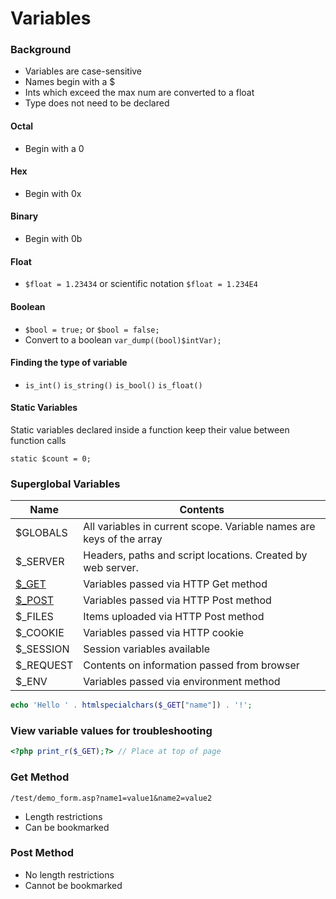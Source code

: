 # Variables

### Background

- Variables are case-sensitive
- Names begin with a $
- Ints which exceed the max num are converted to a float
- Type does not need to be declared

#### Octal

- Begin with a 0

#### Hex

- Begin with 0x

#### Binary

- Begin with 0b

#### Float

- `$float = 1.23434` or scientific notation `$float = 1.234E4`

#### Boolean

- `$bool = true;` or `$bool = false;`
- Convert to a boolean `var_dump((bool)$intVar);`

#### Finding the type of variable

- `is_int()` `is_string()` `is_bool()` `is_float()`

#### Static Variables

Static variables declared inside a function keep their value between function calls

    static $count = 0;

### Superglobal Variables

| Name | Contents |
|------|----------|
| $GLOBALS | All variables in current scope. Variable names are keys of the array |
| $_SERVER | Headers, paths and script locations. Created by web server. |
| [$_GET](http://php.net/manual/en/reserved.variables.get.php) | Variables passed via HTTP Get method |
| [$_POST](http://php.net/manual/en/reserved.variables.post.php) | Variables passed via HTTP Post method |
| $_FILES | Items uploaded via HTTP Post method |
| $_COOKIE | Variables passed via HTTP cookie |
| $_SESSION | Session variables available |
| $_REQUEST | Contents on information passed from browser |
| $_ENV | Variables passed via environment method |

```php
echo 'Hello ' . htmlspecialchars($_GET["name"]) . '!';
```

### View variable values for troubleshooting

```php
<?php print_r($_GET);?> // Place at top of page
```

### Get Method

    /test/demo_form.asp?name1=value1&name2=value2

- Length restrictions
- Can be bookmarked

### Post Method

- No length restrictions
- Cannot be bookmarked

